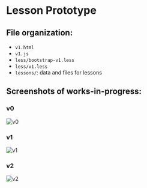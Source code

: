 # Lesson Prototype

## File organization:
- `v1.html`
- `v1.js`
- `less/bootstrap-v1.less`
- `less/v1.less`
- `lessons/`: data and files for lessons

## Screenshots of works-in-progress:

### v0
![v0](https://s3.amazonaws.com/uploads.hipchat.com/6574/98377/j9qhbud4fx42ham/v0.png)

### v1
![v1](https://s3.amazonaws.com/uploads.hipchat.com/6574/98377/1d0a7mour65e42d/upload.png)

### v2
![v2](https://s3.amazonaws.com/uploads.hipchat.com/6574/98377/zbs3v2iw770c3r7/upload.png)